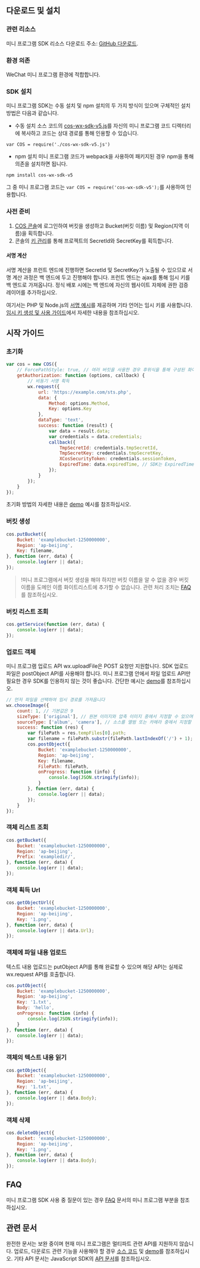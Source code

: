 ## 다운로드 및 설치

### 관련 리소스

미니 프로그램 SDK 리소스 다운로드 주소: [GitHub 다운로드](https://github.com/tencentyun/cos-wx-sdk-v5).

### 환경 의존

WeChat 미니 프로그램 환경에 적합합니다.

### SDK 설치
미니 프로그램 SDK는 수동 설치 및 npm 설치의 두 가지 방식이 있으며 구체적인 설치 방법은 다음과 같습니다.

- 수동 설치
소스 코드의 [cos-wx-sdk-v5.js](https://github.com/tencentyun/cos-wx-sdk-v5/blob/master/demo/lib/cos-wx-sdk-v5.js)를 자신의 미니 프로그램 코드 디렉터리에 복사하고 코드는 상대 경로를 통해 인용할 수 있습니다.
```shell
var COS = require('./cos-wx-sdk-v5.js')
```
- npm 설치
미니 프로그램 코드가 webpack을 사용하여 패키지된 경우 npm을 통해 의존을 설치하면 됩니다.
```shell
npm install cos-wx-sdk-v5
```
그 중 미니 프로그램 코드는 `var COS = require('cos-wx-sdk-v5');`를 사용하여 인용합니다.

### 사전 준비

1. [COS 콘솔](https://console.cloud.tencent.com/cos4)에 로그인하여 버킷을 생성하고 Bucket(버킷 이름) 및 Region(지역 이름)을 획득합니다.
2. 콘솔의 [키 관리](https://console.cloud.tencent.com/capi)를 통해 프로젝트의 SecretId와 SecretKey를 획득합니다.

#### 서명 계산

서명 계산을 프런트 엔드에 진행하면 SecretId 및 SecretKey가 노출될 수 있으므로 서명 계산 과정은 백 엔드에 두고 진행해야 합니다. 프런트 엔드는 ajax를 통해 임시 키를 백 엔드로 가져옵니다. 정식 배포 시에는 백 엔드에 자신의 웹사이트 자체에 권한 검증 레이어를 추가하십시오.

여기서는 PHP 및 Node.js의 [서명 예시](https://github.com/tencentyun/cos-js-sdk-v5/blob/master/server/)를 제공하며 기타 언어는 임시 키를 사용합니다. [임시 키 생성 및 사용 가이드](https://cloud.tencent.com/document/product/436/14048)에서 자세한 내용을 참조하십시오.

## 시작 가이드

### 초기화

```js
var cos = new COS({
    // ForcePathStyle: true, // 여러 버킷을 사용한 경우 후위식을 통해 구성된 화이트리스트 도메인 이름 수량을 줄일 수 있습니다. 요청 시 소재 지역 도메인 이름을 사용합니다
    getAuthorization: function (options, callback) {
        // 비동기 서명 획득
        wx.request({
            url: 'https://example.com/sts.php',
            data: {
                Method: options.Method,
                Key: options.Key
            },
            dataType: 'text',
            success: function (result) {
                var data = result.data;
                var credentials = data.credentials;
                callback({
                    TmpSecretId: credentials.tmpSecretId,
                    TmpSecretKey: credentials.tmpSecretKey,
                    XCosSecurityToken: credentials.sessionToken,
                    ExpiredTime: data.expiredTime, // SDK는 ExpiredTime 시간 전에 다시 getAuthorization을 호출하지 않습니다
                });
            }
        });
    }
});
```

초기화 방법의 자세한 내용은 [demo](https://github.com/tencentyun/cos-wx-sdk-v5/blob/master/demo/demo-sdk.js) 예시를 참조하십시오.

### 버킷 생성

```js
cos.putBucket({
    Bucket: 'examplebucket-1250000000',
    Region: 'ap-beijing',
    Key: filename,
}, function (err, data) {
    console.log(err || data);
});
```

>!미니 프로그램에서 버킷 생성을 해야 하지만 버킷 이름을 알 수 없을 경우 버킷 이름을 도메인 이름 화이트리스트에 추가할 수 없습니다. 관련 처리 조치는 [FAQ](https://cloud.tencent.com/document/product/436/30746#.E5.B0.8F.E7.A8.8B.E5.BA.8F.E9.87.8C.E8.AF.B7.E6.B1.82.E5.A4.9A.E4.B8.AA.E5.9F.9F.E5.90.8D.EF.BC.8C.E6.88.96.E8.80.85.E5.AD.98.E5.82.A8.E6.A1.B6.E5.90.8D.E7.A7.B0.E4.B8.8D.E7.A1.AE.E5.AE.9A.EF.BC.8C.E6.80.8E.E4.B9.88.E8.A7.A3.E5.86.B3.E7.99.BD.E5.90.8D.E5.8D.95.E9.85.8D.E7.BD.AE.E5.92.8C.E9.99.90.E5.88.B6.E9.97.AE.E9.A2.98.EF.BC.9F)를 참조하십시오.

### 버킷 리스트 조회

```js
cos.getService(function (err, data) {
    console.log(err || data);
});
```

### 업로드 객체

미니 프로그램 업로드 API wx.uploadFile은 POST 요청만 지원합니다. SDK 업로드 파일은 postObject API를 사용해야 합니다. 미니 프로그램 안에서 파일 업로드 API만 필요한 경우 SDK를 인용하지 않는 것이 좋습니다. 간단한 예시는 [demo](https://github.com/tencentyun/cos-wx-sdk-v5/blob/master/demo/demo-no-sdk.js)를 참조하십시오.

```js
// 먼저 파일을 선택하여 임시 경로를 가져옵니다
wx.chooseImage({
    count: 1, // 기본값은 9
    sizeType: ['original'], // 원본 이미지와 압축 이미지 중에서 지정할 수 있으며 기본으로 원본 이미지입니다
    sourceType: ['album', 'camera'], // 소스를 앨범 또는 카메라 중에서 지정할 수 있으며 기본값은 둘 다입니다
    success: function (res) {
        var filePath = res.tempFiles[0].path;
        var filename = filePath.substr(filePath.lastIndexOf('/') + 1);
        cos.postObject({
            Bucket: 'examplebucket-1250000000',
            Region: 'ap-beijing',
            Key: filename,
            FilePath: filePath,
            onProgress: function (info) {
                console.log(JSON.stringify(info));
            }
        }, function (err, data) {
            console.log(err || data);
        });
    }
});
```

### 객체 리스트 조회

```js
cos.getBucket({
    Bucket: 'examplebucket-1250000000',
    Region: 'ap-beijing',
    Prefix: 'exampledir/',
}, function (err, data) {
    console.log(err || data);
});
```

### 객체 획득 Url

```js
cos.getObjectUrl({
    Bucket: 'examplebucket-1250000000',
    Region: 'ap-beijing',
    Key: '1.png',
}, function (err, data) {
    console.log(err || data.Url);
});
```

### 객체에 파일 내용 업로드

텍스트 내용 업로드는 putObject API를 통해 완료할 수 있으며 해당 API는 실제로 wx.request API를 호출합니다.

```js
cos.putObject({
    Bucket: 'examplebucket-1250000000',
    Region: 'ap-beijing',
    Key: '1.txt',
    Body: 'hello',
    onProgress: function (info) {
        console.log(JSON.stringify(info));
    }
}, function (err, data) {
    console.log(err || data);
});
```

### 객체의 텍스트 내용 읽기

```js
cos.getObject({
    Bucket: 'examplebucket-1250000000',
    Region: 'ap-beijing',
    Key: '1.txt',
}, function (err, data) {
    console.log(err || data.Body);
});
```

### 객체 삭제

```js
cos.deleteObject({
    Bucket: 'examplebucket-1250000000',
    Region: 'ap-beijing',
    Key: '1.png',
}, function (err, data) {
    console.log(err || data.Body);
});
```

## FAQ
미니 프로그램 SDK 사용 중 질문이 있는 경우 [FAQ](https://cloud.tencent.com/document/product/436/30746#.E5.B0.8F.E7.A8.8B.E5.BA.8F.E9.87.8C.E8.AF.B7.E6.B1.82.E5.A4.9A.E4.B8.AA.E5.9F.9F.E5.90.8D.EF.BC.8C.E6.88.96.E8.80.85.E5.AD.98.E5.82.A8.E6.A1.B6.E5.90.8D.E7.A7.B0.E4.B8.8D.E7.A1.AE.E5.AE.9A.EF.BC.8C.E6.80.8E.E4.B9.88.E8.A7.A3.E5.86.B3.E7.99.BD.E5.90.8D.E5.8D.95.E9.85.8D.E7.BD.AE.E5.92.8C.E9.99.90.E5.88.B6.E9.97.AE.E9.A2.98.EF.BC.9F) 문서의 미니 프로그램 부분을 참조하십시오.


## 관련 문서

완전한 문서는 보완 중이며 현재 미니 프로그램은 멀티파트 관련 API를 지원하지 않습니다. 업로드, 다운로드 관련 기능을 사용해야 할 경우 [소스 코드](https://github.com/tencentyun/cos-wx-sdk-v5) 및 [demo](https://github.com/tencentyun/cos-wx-sdk-v5/blob/master/demo/demo-no-sdk.js)를 참조하십시오. 기타 API 문서는 JavaScript SDK의 [API 문서](https://cloud.tencent.com/document/product/436/12260)를 참조하십시오.
